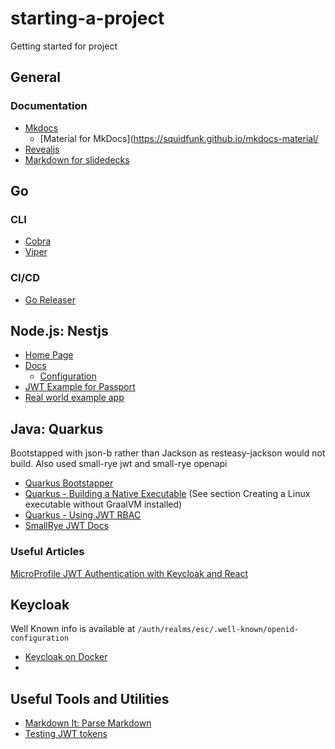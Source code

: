 # starting-a-project
Getting started for project

## General

### Documentation

- [Mkdocs](https://www.mkdocs.org/)
  - [Material for MkDocs](https://squidfunk.github.io/mkdocs-material/
- [Revealjs](https://revealjs.com/markdown/)
- [Markdown for slidedecks](https://gist.github.com/johnloy/27dd124ad40e210e91c70dd1c24ac8c8)

## Go 

### CLI

- [Cobra](https://github.com/spf13/cobra)
- [Viper](https://github.com/spf13/viper)

### CI/CD
  - [Go Releaser](https://github.com/goreleaser/goreleaser)

## Node.js: Nestjs

- [Home Page](https://nestjs.com/)
- [Docs](https://docs.nestjs.com/)
  - [Configuration](https://docs.nestjs.com/techniques/configuration)
- [JWT Example for Passport](https://github.com/auth0/node-jwks-rsa/blob/master/examples/passport-demo/README.md)
- [Real world example app](https://github.com/lujakob/nestjs-realworld-example-app)

## Java: Quarkus

Bootstapped with json-b rather than Jackson as resteasy-jackson would not build.
Also used small-rye jwt and small-rye openapi

- [Quarkus Bootstapper](https://code.quarkus.io/)
- [Quarkus - Building a Native Executable](https://quarkus.io/guides/building-native-image) (See section Creating a Linux executable without GraalVM installed)
- [Quarkus - Using JWT RBAC](https://quarkus.io/guides/security-jwt)
- [SmallRye JWT Docs](https://smallrye.io/docs/smallrye-jwt/configuration.html)

### Useful Articles

[MicroProfile JWT Authentication with Keycloak and React](https://rieckpil.de/howto-microprofile-jwt-authentication-with-keycloak-and-react/)

## Keycloak

Well Known info is available at `/auth/realms/esc/.well-known/openid-configuration`

- [Keycloak on Docker](https://www.keycloak.org/getting-started/getting-started-docker)
- 

## Useful Tools and Utilities

- [Markdown It: Parse Markdown](https://github.com/markdown-it/markdown-it)
- [Testing JWT tokens](https://jwt.io/)
